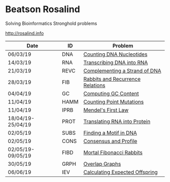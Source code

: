 # Beatson Rosalind

Solving Bioinformatics Stronghold problems

http://rosalind.info

| Date | ID | Problem | 
| --- | --- | --- |
| 06/03/19 | DNA | [Counting DNA Nucleotides](http://rosalind.info/problems/dna/) |
| 14/03/19 | RNA | [Transcribing DNA into RNA](http://rosalind.info/problems/rna/) |
| 21/03/19 | REVC | [Complementing a Strand of DNA](http://rosalind.info/problems/revc/) |
| 28/03/19 | FIB | [Rabbits and Recurrence Relations](http://rosalind.info/problems/fib/) |
| 04/04/19 | GC | [Computing GC Content](http://rosalind.info/problems/gc/) |
| 11/04/19 | HAMM | [Counting Point Mutations](http://rosalind.info/problems/hamm/) |
| 11/04/19 | IPRB | [Mendel's First Law](http://rosalind.info/problems/iprb/) |
| 18/04/19-25/04/19 | PROT | [Translating RNA into Protein](http://rosalind.info/problems/prot/) |
| 02/05/19 | SUBS | [Finding a Motif in DNA](http://rosalind.info/problems/subs/) |
| 02/05/19 | CONS | [Consensus and Profile](http://rosalind.info/problems/cons/) |
| 02/05/19-09/05/19 | FIBD | [Mortal Fibonacci Rabbits](http://rosalind.info/problems/fibd/) |
| 30/05/19 | GRPH | [Overlap Graphs](http://rosalind.info/problems/grph/) |
| 06/06/19 | IEV | [Calculating Expected Offspring](http://rosalind.info/problems/iev/) |


